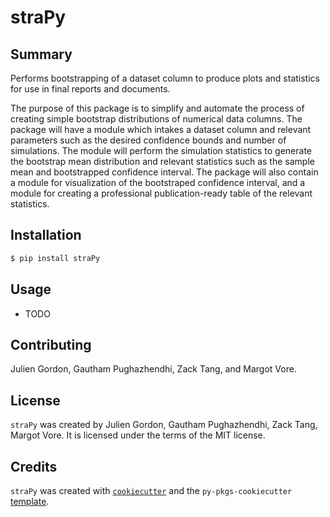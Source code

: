 # straPy

## Summary

Performs bootstrapping of a dataset column to produce plots and statistics for use in final reports and documents.

The purpose of this package is to simplify and automate the process of creating simple bootstrap distributions of numerical data columns. The package will have a module which intakes a dataset column and relevant parameters such as the desired confidence bounds and number of simulations. The module will perform the simulation statistics to generate the bootstrap mean distribution and relevant statistics such as the sample mean and bootstrapped confidence interval. The package will also contain a module for visualization of the bootstraped confidence interval, and a module for creating a professional publication-ready table of the relevant statistics.

## Installation

```bash
$ pip install straPy
```

## Usage

- TODO

## Contributing
Julien Gordon, Gautham Pughazhendhi, Zack Tang, and Margot Vore.

## License

`straPy` was created by Julien Gordon, Gautham Pughazhendhi, Zack Tang, Margot Vore. It is licensed under the terms of the MIT license.

## Credits

`straPy` was created with [`cookiecutter`](https://cookiecutter.readthedocs.io/en/latest/) and the `py-pkgs-cookiecutter` [template](https://github.com/py-pkgs/py-pkgs-cookiecutter).
